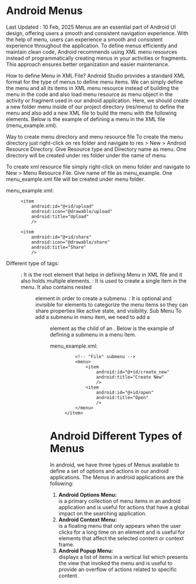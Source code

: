# Android Menus
Last Updated : 10 Feb, 2025
Menus are an essential part of Android UI design, offering users a smooth and consistent navigation experience. With the help of menu, users can experience a smooth and consistent experience throughout the application. To define menus efficiently and maintain clean code, Android recommends using XML menu resources instead of programmatically creating menus in your activities or fragments. This approach ensures better organization and easier maintenance.

How to define Menu in XML File?
Android Studio provides a standard XML format for the type of menus to define menu items. We can simply define the menu and all its items in XML menu resource instead of building the menu in the code and also load menu resource as menu object in the activity or fragment used in our android application. Here, we should create a new folder menu inside of our project directory (res/menu) to define the menu and also add a new XML file to build the menu with the following elements. Below is the example of defining a menu in the XML file (menu_example.xml).

Way to create menu directory and menu resource file
To create the menu directory just right-click on res folder and navigate to res > New > Android Resource Directory. Give Resource type and Directory name as menu. One directory will be created under res folder under the name of menu.

To create xml resource file simply right-click on menu folder and navigate to New > Menu Resource File. Give name of file as menu_example. One menu_example.xml file will be created under menu folder.

menu_example.xml:


<?xml version="1.0" encoding="utf-8"?>
<menu 
    xmlns:android="http://schemas.android.com/apk/res/android">
    <item 
        android:id="@+id/mail"
        android:icon="@drawable/mail"
        android:title="Mail" 
        />
    
    <item 
        android:id="@+id/upload"
        android:icon="@drawable/upload"
        android:title="Upload"
        />
    
    <item 
        android:id="@+id/share"
        android:icon="@drawable/share"
        android:title="Share" 
        />
</menu>


Different type of tags:
<menu>: It is the root element that helps in defining Menu in XML file and it also holds multiple elements.
<item>: It is used to create a single item in the menu. It also contains nested <menu> element in order to create a submenu.
<group>: It is optional and invisible for <item> elements to categorize the menu items so they can share properties like active state, and visibility.
Sub Menu
To add a submenu in menu item, we need to add a <menu> element as the child of an <item>. Below is the example of defining a submenu in a menu item.

menu_example.xml:


<?xml version="1.0" encoding="utf-8"?>
<menu 
    xmlns:android="http://schemas.android.com/apk/res/android">
    <item 
        android:id="@+id/file"
        android:title="File" >
        
        <!-- "File" submenu -->
        <menu>
            <item 
                android:id="@+id/create_new"
                android:title="Create New" 
                />
            <item 
                android:id="@+id/open"
                android:title="Open" 
                />
        </menu>
    </item>
</menu>


# Android Different Types of Menus
In android, we have three types of Menus available to define a set of options and actions in our android applications. The Menus in android applications are the following:
<ol>
<li><b>Android Options Menu:</b></li> is a primary collection of menu items in an android application and is useful for actions that have a global impact on the searching application.
<li><b>Android Context Menu:</b> </li>is a floating menu that only appears when the user clicks for a long time on an element and is useful for elements that affect the selected content or context frame.
<li><b>Android Popup Menu: </b></li>displays a list of items in a vertical list which presents the view that invoked the menu and is useful to provide an overflow of actions related to specific content.
</ol>
